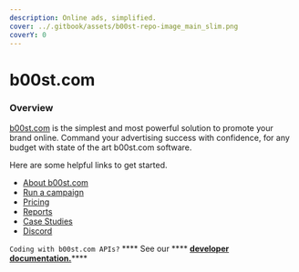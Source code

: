 ```yaml
---
description: Online ads, simplified.
cover: ../.gitbook/assets/b00st-repo-image_main_slim.png
coverY: 0
---
```


# b00st.com

### Overview

[b00st.com](https://b00st.com) is the simplest and most powerful solution to promote your brand online. Command your advertising success with confidence, for any budget with state of the art b00st.com software.

Here are some helpful links to get started.&#x20;

* [About b00st.com](about-b00st/#real-fans-not-bots)
* [Run a campaign](run-a-campaign/#start-a-new-campaign)
* [Pricing](about-b00st/pricing.md)
* [Reports](reports.md#what-reports-do-i-get-with-b00st)
* [Case Studies](case-studies.md)
* [Discord](discord.md)

`Coding with b00st.com APIs?` **** See our **** [**developer documentation.**](https://docs.b00st.com)****
